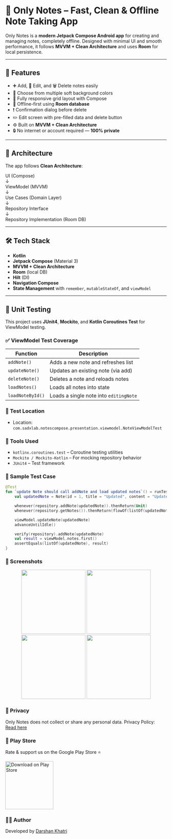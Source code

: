 # 📝 Only Notes – Fast, Clean & Offline Note Taking App

Only Notes is a **modern Jetpack Compose Android app** for creating and managing notes, completely offline. Designed with minimal UI and smooth performance, it follows **MVVM + Clean Architecture** and uses **Room** for local persistence.


---

## 🚀 Features

- ➕ Add, 📝 Edit, and 🗑 Delete notes easily
- 🎨 Choose from multiple soft background colors
- 📱 Fully responsive grid layout with Compose
- 🧠 Offline-first using **Room database**
- ❗ Confirmation dialog before delete
- ✏️ Edit screen with pre-filled data and delete button
- ⚙️ Built on **MVVM + Clean Architecture**
- 🔒 No internet or account required — **100% private**
---

## 🧱 Architecture

The app follows **Clean Architecture**:

UI (Compose)  
↓  
ViewModel (MVVM)  
↓  
Use Cases (Domain Layer)  
↓  
Repository Interface  
↓  
Repository Implementation (Room DB)

---

## 🛠️ Tech Stack

- **Kotlin**
- **Jetpack Compose** (Material 3)
- **MVVM + Clean Architecture**
- **Room** (local DB)
- **Hilt** (DI)
- **Navigation Compose**
- **State Management** with `remember`, `mutableStateOf`, and `viewModel`

---

## 🧪 Unit Testing

This project uses **JUnit4**, **Mockito**, and **Kotlin Coroutines Test** for ViewModel testing.

### ✅ ViewModel Test Coverage

| Function         | Description                          |
|------------------|--------------------------------------|
| `addNote()`      | Adds a new note and refreshes list   |
| `updateNote()`   | Updates an existing note (via add)   |
| `deleteNote()`   | Deletes a note and reloads notes     |
| `loadNotes()`    | Loads all notes into state           |
| `loadNoteById()` | Loads a single note into `editingNote` |


### 📁 Test Location

- Location: `com.sadxlab.notescompose.presentation.viewmodel.NoteViewModelTest`

### 🔧 Tools Used

- `kotlinx.coroutines.test` – Coroutine testing utilities
- `Mockito / Mockito-Kotlin` – For mocking repository behavior
- `JUnit4` – Test framework

### 🧪 Sample Test Case

```kotlin
@Test
fun `update Note should call addNote and load updated notes`() = runTest {
    val updatedNote = Note(id = 1, title = "Updated", content = "Updated content")

    whenever(repository.addNote(updatedNote)).thenReturn(Unit)
    whenever(repository.getNotes()).thenReturn(flowOf(listOf(updatedNote)))

    viewModel.updateNote(updatedNote)
    advanceUntilIdle()

    verify(repository).addNote(updatedNote)
    val result = viewModel.notes.first()
    assertEquals(listOf(updatedNote), result)
}
```

### 📸 Screenshots
<p align="center">
  <img src="https://github.com/user-attachments/assets/1b7431b5-8200-4065-a3ea-43b2f024fd45" width="200"/>
  <img src="https://github.com/user-attachments/assets/8a073ac9-3e78-4d73-99ca-80b1fcf55d84" width="200"/>
  <img src="https://github.com/user-attachments/assets/a599a0e1-7354-4f6f-913d-57d681fee10b" width="200"/>
  <img src="https://github.com/user-attachments/assets/e6c6071d-f38a-4924-9f8a-62890b82bc52" width="200"/>
</p>



### 🔐 Privacy
Only Notes does not collect or share any personal data.
Privacy Policy: [Read here](https://sadxproductionlab.blogspot.com/2025/06/only-notes-fast-clean-notes.html)

### 📲 Play Store
Rate & support us on the Google Play Store ⭐

<a href="https://play.google.com/store/apps/details?id=com.sadxlab.notescompose" target="_blank">
  <img src="https://github.com/user-attachments/assets/5f117bc4-8643-49df-87b8-1c5ef0812ae4" alt="Download on Play Store" width="150">
</a>


### 👨‍💻 Author
Developed by [Darshan Khatri](https://github.com/dkurprepus)

